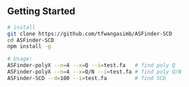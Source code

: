 ## <a name="started"></a>Getting Started
```sh
# install
git clone https://github.com/tfwangasimb/ASFinder-SCD
cd ASFinder-SCD
npm install -g

# Usage:
ASFinder-polyX --n=4 --x=Q --i=test.fa   # find poly Q
ASFinder-polyX --n=4 --x=Q/N --i=test.fa # find poly Q/N
ASFinder-SCD --d=100 --i=test.fa         # find SCD
```
